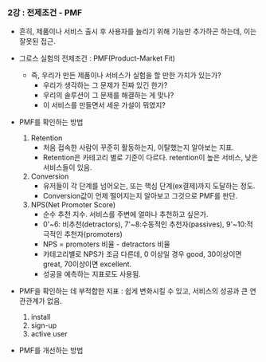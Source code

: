 ### 2강 : 전제조건 - PMF

- 흔히, 제품이나 서비스 출시 후 사용자를 늘리기 위해 기능만 추가하곤 하는데, 이는 잘못된 접근.     
    
- 그로스 실험의 전제조건 : PMF(Product-Market Fit)
  - 즉, 우리가 만든 제품이나 서비스가 실험을 할 만한 가치가 있는가?
    + 우리가 생각하는 그 문제가 진짜 있긴 한가?
    + 우리의 솔루션이 그 문제를 해결하는 게 맞나?
    + 이 서비스를 만들면서 세운 가설이 뭐였지?

- PMF를 확인하는 방법
  1. Retention 
      - 처음 접속한 사람이 꾸준히 활동하는지, 이탈했는지 알아보는 지표.
      - Retention은 카테고리 별로 기준이 다르다. retention이 높은 서비스, 낮은 서비스들이 있음.
  2. Conversion
      - 유저들이 각 단계를 넘어오는, 또는 핵심 단계(ex결제)까지 도달하는 정도.
      - Conversion값이 언제 떨어지는지 알아보고 그것으로 PMF를 판단.
  3. NPS(Net Promoter Score)
      - 순수 추천 지수. 서비스를 주변에 얼마나 추천하고 싶은가.
      - 0'~6: 비추천(detractors), 7'~8:수동적인 추천자(passives), 9'~10:적극적인 추천자(promoters) 
      - NPS = promoters 비율 - detractors 비율
      - 카테고리별로 NPS가 조금 다른데, 0 이상일 경우 good, 30이상이면 great, 70이상이면 excellent.
      - 성공을 예측하는 지표로도 사용됨.

- PMF을 확인하는 데 부적합한 지표 : 쉽게 변화시킬 수 있고, 서비스의 성공과 큰 연관관계가 없음.
  1. install
  2. sign-up
  3. active user
  
- PMF를 개선하는 방법
